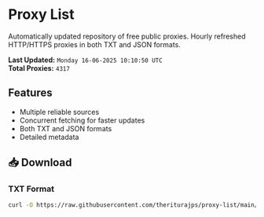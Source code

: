 # Proxy List

Automatically updated repository of free public proxies. Hourly refreshed HTTP/HTTPS proxies in both TXT and JSON formats.

**Last Updated:** `Monday 16-06-2025 10:10:50 UTC`  
**Total Proxies:** `4317`

## Features
- Multiple reliable sources
- Concurrent fetching for faster updates
- Both TXT and JSON formats
- Detailed metadata

## 📥 Download

### TXT Format
```bash
curl -O https://raw.githubusercontent.com/theriturajps/proxy-list/main/proxies.txt